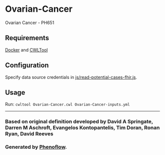 # Ovarian-Cancer

Ovarian Cancer - PH651

## Requirements

[Docker](https://docs.docker.com/install/) and [CWLTool](https://github.com/common-workflow-language/cwltool#install)

## Configuration

Specify data source credentials in [js/read-potential-cases-fhir.js](js/read-potential-cases-fhir.js).

## Usage

Run: `cwltool Ovarian-Cancer.cwl Ovarian-Cancer-inputs.yml`

***

### Based on original definition developed by David A Springate, Darren M Aschroft, Evangelos Kontopantelis, Tim Doran, Ronan Ryan, David Reeves
### Generated by [Phenoflow](https://kclhi.org/phenoflow).
